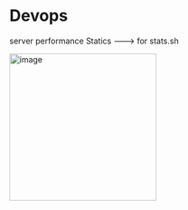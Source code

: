 # Devops

server performance Statics ---> for stats.sh

<img width="260" alt="image" src="https://github.com/user-attachments/assets/1268f0c2-aec6-4a54-8554-6733909b862f" />

